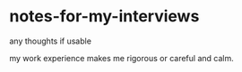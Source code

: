 # notes-for-my-interviews
any thoughts if usable

my work experience makes me rigorous or careful and calm.
